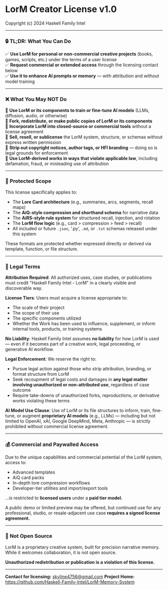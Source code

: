 # LorM Creator License v1.0
Copyright (c) 2024 Haskell Family Intel

---

### 🔒 TL;DR: What You Can Do

✅ **Use LorM for personal or non-commercial creative projects** (books, games, scripts, etc.) under the terms of a user license  
✅ **Request commercial or extended access** through the licensing contact below  
✅ **Use it to enhance AI prompts or memory** — with attribution and without model training

---

### ❌ What You May NOT Do

🚫 **Use LorM or its components to train or fine-tune AI models** (LLMs, diffusion, audio, or otherwise)  
🚫 **Fork, redistribute, or make public copies of LorM or its components**  
🚫 **Incorporate LorM into closed-source or commercial tools** without a license agreement  
🚫 **Sell, resell, or sublicense** the LorM system, structure, or schemas without express written permission  
🚫 **Strip out copyright notices, author tags, or HFI branding** — doing so is legal grounds for enforcement  
🚫 **Use LorM-derived works in ways that violate applicable law**, including defamation, fraud, or misleading use of attribution

---

### 🧠 Protected Scope
This license specifically applies to:
- The **Lore Card architecture** (e.g., summaries, arcs, segments, recall maps)
- The **AiQ-style compression and shorthand schema** for narrative data
- The **AiRS-style rule system** for structured recall, injection, and rotation
- The **LorM flow logic** (e.g., card > compression > feed > recall)
- All included or future `.json`, '.py', `.md`, or `.txt` schemas released under this system

These formats are protected whether expressed directly or derived via template, function, or file structure.

---

### 📜 Legal Terms

**Attribution Required**: All authorized uses, case studies, or publications must credit "Haskell Family Intel - LorM" in a clearly visible and discoverable way.

**License Tiers**: Users must acquire a license appropriate to:
- The scale of their project
- The scope of their use
- The specific components utilized
- Whether the Work has been used to influence, supplement, or inform internal tools, products, or training systems

**No Liability**: Haskell Family Intel assumes **no liability** for how LorM is used — even if it becomes part of a creative work, legal proceeding, or generative AI workflow.

**Legal Enforcement**: We reserve the right to:
- Pursue legal action against those who strip attribution, branding, or format structure from LorM
- Seek recoupment of legal costs and damages in **any legal matter involving unauthorized or non-attributed use**, regardless of case outcome
- Require take-downs of unauthorized forks, reproductions, or derivative works violating these terms

**AI Model Use Clause**: Use of LorM or its file structures to inform, train, fine-tune, or augment **proprietary AI models** (e.g., LLMs) — including but not limited to OpenAI, xAI, Google DeepMind, Meta, Anthropic — is strictly prohibited without commercial license agreement.

---

### 💰 Commercial and Paywalled Access
Due to the unique capabilities and commercial potential of the LorM system, access to:
- Advanced templates
- AiQ card packs
- In-depth lore compression workflows
- Developer-tier utilities and import/export tools

...is restricted to **licensed users** under a **paid tier model.**

A public demo or limited preview may be offered, but continued use for any professional, studio, or resale-adjacent use case **requires a signed license agreement.**

---

### 🚫 Not Open Source
LorM is a proprietary creative system, built for precision narrative memory. While it welcomes collaboration, it is not open source.

**Unauthorized redistribution or publication is a violation of this license.**

---

**Contact for licensing:** skyline4756@gmail.com
**Project Home:** https://github.com/Haskell-Family-Intel/LorM-Memory-System
